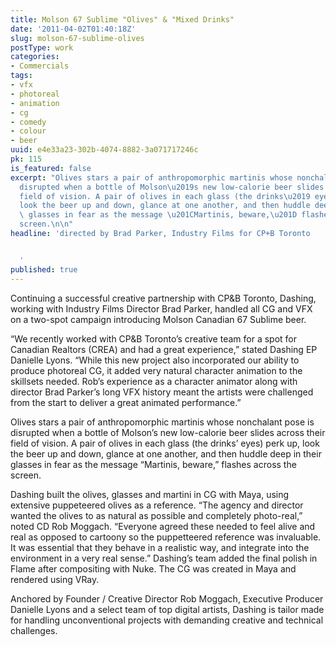 ```yaml
---
title: Molson 67 Sublime "Olives" & "Mixed Drinks"
date: '2011-04-02T01:40:18Z'
slug: molson-67-sublime-olives
postType: work
categories:
- Commercials
tags:
- vfx
- photoreal
- animation
- cg
- comedy
- colour
- beer
uuid: e4e33a23-302b-4074-8882-3a071717246c
pk: 115
is_featured: false
excerpt: "Olives stars a pair of anthropomorphic martinis whose nonchalant pose is\n\
  disrupted when a bottle of Molson\u2019s new low-calorie beer slides across their\n\
  field of vision. A pair of olives in each glass (the drinks\u2019 eyes) perk up,\n\
  look the beer up and down, glance at one another, and then huddle deep in\ntheir\
  \ glasses in fear as the message \u201CMartinis, beware,\u201D flashes across the\n\
  screen.\n\n"
headline: 'directed by Brad Parker, Industry Films for CP+B Toronto


  '
published: true
---
```

Continuing a successful creative partnership with CP&B Toronto, Dashing,
working with Industry Films Director Brad Parker, handled all CG and VFX on a
two-spot campaign introducing Molson Canadian 67 Sublime beer.

“We recently worked with CP&B Toronto’s creative team for a spot for Canadian
Realtors (CREA) and had a great experience,” stated Dashing EP Danielle Lyons.
“While this new project also incorporated our ability to produce photoreal CG,
it added very natural character animation to the skillsets needed. Rob’s
experience as a character animator along with director Brad Parker’s long VFX
history meant the artists were challenged from the start to deliver a great
animated performance.”

Olives stars a pair of anthropomorphic martinis whose nonchalant pose is
disrupted when a bottle of Molson’s new low-calorie beer slides across their
field of vision. A pair of olives in each glass (the drinks’ eyes) perk up,
look the beer up and down, glance at one another, and then huddle deep in
their glasses in fear as the message “Martinis, beware,” flashes across the
screen.

Dashing built the olives, glasses and martini in CG with Maya, using extensive
puppeteered olives as a reference. “The agency and director wanted the olives
to as natural as possible and completely photo-real,” noted CD Rob Moggach.
“Everyone agreed these needed to feel alive and real as opposed to cartoony so
the puppetteered reference was invaluable. It was essential that they behave
in a realistic way, and integrate into the environment in a very real sense.”
Dashing’s team added the final polish in Flame after compositing with Nuke.
The CG was created in Maya and rendered using VRay.

Anchored by Founder / Creative Director Rob Moggach, Executive Producer
Danielle Lyons and a select team of top digital artists, Dashing is tailor
made for handling unconventional projects with demanding creative and
technical challenges.


